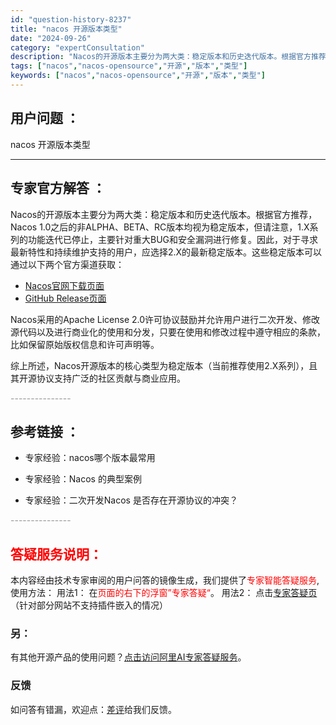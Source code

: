 ```yaml
---
id: "question-history-8237"
title: "nacos 开源版本类型"
date: "2024-09-26"
category: "expertConsultation"
description: "Nacos的开源版本主要分为两大类：稳定版本和历史迭代版本。根据官方推荐，Nacos 1.0之后的非ALPHA、BETA、RC版本均视为稳定版本，但请注意，1.X系列的功能迭代已停止，主要针对重大BUG和安全漏洞进行修复。因此，对于寻求最新特性和持续维护支持的用户，应选择2.X的最新稳定版本。这些稳"
tags: ["nacos","nacos-opensource","开源","版本","类型"]
keywords: ["nacos","nacos-opensource","开源","版本","类型"]
---
```


## 用户问题 ： 
 nacos 开源版本类型  

---------------
## 专家官方解答 ：

Nacos的开源版本主要分为两大类：稳定版本和历史迭代版本。根据官方推荐，Nacos 1.0之后的非ALPHA、BETA、RC版本均视为稳定版本，但请注意，1.X系列的功能迭代已停止，主要针对重大BUG和安全漏洞进行修复。因此，对于寻求最新特性和持续维护支持的用户，应选择2.X的最新稳定版本。这些稳定版本可以通过以下两个官方渠道获取：

- [Nacos官网下载页面](https://nacos.io/download/nacos-server/)
- [GitHub Release页面](https://github.com/alibaba/nacos/releases)

Nacos采用的Apache License 2.0许可协议鼓励并允许用户进行二次开发、修改源代码以及进行商业化的使用和分发，只要在使用和修改过程中遵守相应的条款，比如保留原始版权信息和许可声明等。

综上所述，Nacos开源版本的核心类型为稳定版本（当前推荐使用2.X系列），且其开源协议支持广泛的社区贡献与商业应用。


<font color="#949494">---------------</font> 


## 参考链接 ：

* 专家经验：nacos哪个版本最常用 
 
 * 专家经验：Nacos 的典型案例 
 
 * 专家经验：二次开发Nacos 是否存在开源协议的冲突？ 


 <font color="#949494">---------------</font> 
 


## <font color="#FF0000">答疑服务说明：</font> 

本内容经由技术专家审阅的用户问答的镜像生成，我们提供了<font color="#FF0000">专家智能答疑服务</font>,使用方法：
用法1： 在<font color="#FF0000">页面的右下的浮窗”专家答疑“</font>。
用法2： 点击[专家答疑页](https://answer.opensource.alibaba.com/docs/intro)（针对部分网站不支持插件嵌入的情况）
### 另：


有其他开源产品的使用问题？[点击访问阿里AI专家答疑服务](https://answer.opensource.alibaba.com/docs/intro)。
### 反馈
如问答有错漏，欢迎点：[差评](https://ai.nacos.io/user/feedbackByEnhancerGradePOJOID?enhancerGradePOJOId=13589)给我们反馈。
